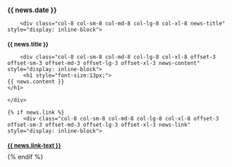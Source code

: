 <div class="row">
        <div class="col-3 col-sm-3 col-md-3 col-lg-3 col-xl-3 news-date">
        <h1 style="font-size:15px;">  
	{{ news.date }}
	</h1>
	</div>


        <div class="col-8 col-sm-8 col-md-8 col-lg-8 col-xl-8 news-title" style="display: inline-block">
	
<h1 style="font-size:13px;"><b>
          {{ news.title }}
</b></h1>
	</div>

        <div class="col-8 col-sm-8 col-md-8 col-lg-8 col-xl-8 offset-3 offset-sm-3 offset-md-3 offset-lg-3 offset-xl-3 news-content" style="display: inline-block">
         <h1 style="font-size:13px;"> 
	{{ news.content }}
	</h1>

	</div>

	{% if news.link %}
         <div class="col-8 col-sm-8 col-md-8 col-lg-8 col-xl-8 offset-3 offset-sm-3 offset-md-3 offset-lg-3 offset-xl-3 news-link" style="display: inline-block">
<h1 style="font-size:13px;">
		<a href="{{ news.link }}"> {{ news.link-text }} </a> </h1>
	</div>
	{% endif %}
    <p><br></p>
  </div>
  



